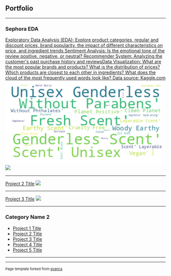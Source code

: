 ## Portfolio

---

### Sephora EDA  

[Exploratory Data Analysis (EDA): Explore product categories, regular and discount prices, brand popularity, the impact of different characteristics on price, and ingredient trends 
Sentiment Analysis: Is the emotional tone of the review positive, negative, or neutral? 
Recommender System: Analyzing the customer's past purchase history and reviewsData Visualization: What are the most popular brands and products? What is the distribution of prices? 
Which products are closest to each other in ingredients? 
What does the cloud of the most frequently used words look like? Data source: Kaggle.com](/sample_page)
<img src="images/sephora.png?raw=true"/>
<img src="images/correlation%20matrix.pngraw=true"/>

---
[Project 2 Title](/pdf/sample_presentation.pdf)
<img src="images/dummy_thumbnail.jpg?raw=true"/>

---
[Project 3 Title](http://example.com/)
<img src="images/dummy_thumbnail.jpg?raw=true"/>

---

### Category Name 2

- [Project 1 Title](http://example.com/)
- [Project 2 Title](http://example.com/)
- [Project 3 Title](http://example.com/)
- [Project 4 Title](http://example.com/)
- [Project 5 Title](http://example.com/)

---




---
<p style="font-size:11px">Page template forked from <a href="https://github.com/evanca/quick-portfolio">evanca</a></p>
<!-- Remove above link if you don't want to attibute -->
